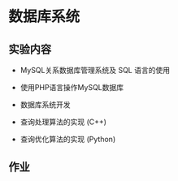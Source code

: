 # 数据库系统

## 实验内容

- MySQL关系数据库管理系统及 SQL 语言的使用

- 使用PHP语言操作MySQL数据库

- 数据库系统开发

- 查询处理算法的实现 (C++)

- 查询优化算法的实现 (Python)

## 作业

